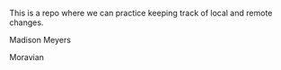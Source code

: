This is a repo where we can practice keeping track of local and remote 
changes.

Madison Meyers


Moravian

